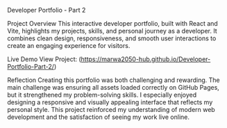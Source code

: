 Developer Portfolio - Part 2
 
Project Overview
This interactive developer portfolio, built with React and Vite, highlights my projects, skills, and personal journey as a developer. It combines clean design, responsiveness, and smooth user interactions to create an engaging experience for visitors.

Live Demo
View Project: (https://marwa2050-hub.github.io/Developer-Portfolio-Part-2/)

Reflection
Creating this portfolio was both challenging and rewarding. The main challenge was ensuring all assets loaded correctly on GitHub Pages, but it strengthened my problem-solving skills. I especially enjoyed designing a responsive and visually appealing interface that reflects my personal style. This project reinforced my understanding of modern web development and the satisfaction of seeing my work live online.
